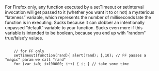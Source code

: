 For Firefox only, any function executed by a setTimeout or setInterval invocation will get passed to it (whether you want it to or not) a mysterious “lateness” variable, which represents the number of milliseconds late the function is in executing. Sucks because it can clobber an intentionally unpassed “default” variable to your function. Sucks even more if this variable is intended to be boolean, because you end up with ”random” true/false’y values.

<code>
    // for FF only
    setTimeout(function(rand){ alert(rand); },10); // FF passes a "magic" param we call "rand"
    for (var i=0; i<100000; i++) { i; } // take some time
</code>